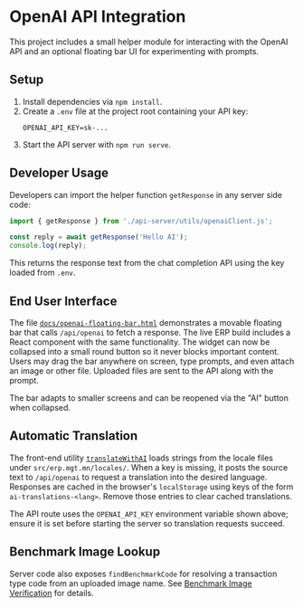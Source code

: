 # OpenAI API Integration

This project includes a small helper module for interacting with the OpenAI API and an optional floating bar UI for experimenting with prompts.

## Setup
1. Install dependencies via `npm install`.
2. Create a `.env` file at the project root containing your API key:
   ```
   OPENAI_API_KEY=sk-...
   ```
3. Start the API server with `npm run serve`.

## Developer Usage
Developers can import the helper function `getResponse` in any server side code:
```js
import { getResponse } from './api-server/utils/openaiClient.js';

const reply = await getResponse('Hello AI');
console.log(reply);
```
This returns the response text from the chat completion API using the key loaded from `.env`.

## End User Interface
The file [`docs/openai-floating-bar.html`](./openai-floating-bar.html) demonstrates a movable floating bar that calls `/api/openai` to fetch a response. The live ERP build includes a React component with the same functionality. The widget can now be collapsed into a small round button so it never blocks important content. Users may drag the bar anywhere on screen, type prompts, and even attach an image or other file. Uploaded files are sent to the API along with the prompt.

The bar adapts to smaller screens and can be reopened via the "AI" button when collapsed.

## Automatic Translation

The front-end utility [`translateWithAI`](../src/erp.mgt.mn/utils/translateWithAI.js) loads strings from the locale files under `src/erp.mgt.mn/locales/`. When a key is missing, it posts the source text to `/api/openai` to request a translation into the desired language. Responses are cached in the browser's `localStorage` using keys of the form `ai-translations-<lang>`. Remove those entries to clear cached translations.

The API route uses the `OPENAI_API_KEY` environment variable shown above; ensure it is set before starting the server so translation requests succeed.

## Benchmark Image Lookup

Server code also exposes `findBenchmarkCode` for resolving a transaction type code from an uploaded image name. See [Benchmark Image Verification](./benchmark-image-verification.md) for details.
